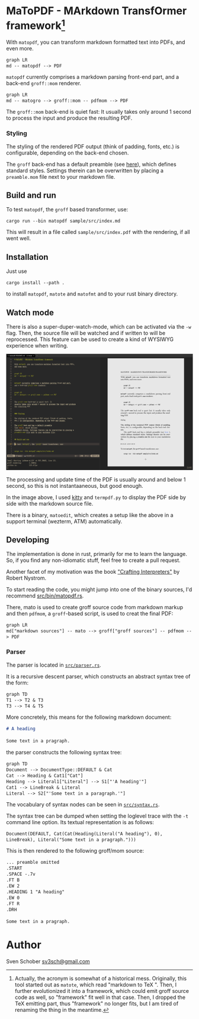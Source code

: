 # MaToPDF - MArkdown TransfOrmer framework[^1]

[^1]:
    Actually, the acronym is somewhat of a historical mess. Originally, this tool
    started out as `matote`, which read "markdown to TeX ". Then, I further evolutionized[^2]
    it into a framework, which could emit groff source code as well, so "framework" fit
    well in that case. Then, I dropped the TeX emitting part, thus "framework" no longer
    fits, but I am tired of renaming the thing in the meantime.

[^2]: Ah, is that even a word? I think, you get what I mean.

With `matopdf`, you can transform markdown formatted text into PDFs,
and even more.

```mermaid
graph LR
md -- matopdf --> PDF
```

`matopdf` currently comprises a markdown parsing front-end part,
and a back-end `groff::mom` renderer.

```mermaid
graph LR
md -- matogro --> groff::mom -- pdfmom --> PDF
```

The `groff::mom` back-end is quiet fast: It
usually takes only around 1 second to process the input and produce
the resulting PDF.

### Styling

The styling of the rendered PDF output (think of padding, fonts,
etc.) is configurable, depending on the back-end chosen.

The `groff` back-end has a default preamble
(see [here](src/render/groff/default-preamble.mom)), which defines
standard styles. Settings therein can be overwritten by placing a
`preamble.mom` file next to your markdown file.

## Build and run

To test `matopdf`, the `groff` based transformer, use:

```
cargo run --bin matopdf sample/src/index.md
```

This will result in a file called `sample/src/index.pdf` with the
rendering, if all went well.

## Installation

Just use

```
cargo install --path .
```

to install `matopdf`, `matote` and `matofmt` and to your rust binary
directory.

## Watch mode

There is also a super-duper-watch-mode, which can be activated via
the `-w` flag. Then, the source file will be watched and if written
to will be reprocessed. This feature can be used to create a kind of
WYSIWYG experience when writing.

![WYSIWYG editing](doc/WYSIWYG-editing.png)

The processing and update time of the PDF is usually around and
below 1 second, so this is not instantaaneous, but good enough.

In the image above, I used [kitty](https://sw.kovidgoyal.net/kitty/)
and `termpdf.py` to display the PDF side by side with the markdown
source file.

There is a binary, `matoedit`, which creates a setup like the above
in a support terminal (wezterm, ATM) automatically.

## Developing

The implementation is done in rust, primarily for me to learn
the language. So, if you find any non-idiomatic stuff, feel
free to create a pull request.

Another facet of my motivation was the book ["Crafting
Interpreters"](https://craftinginterpreters.com) by Robert Nystrom.

To start reading the code, you might jump into one of the
binary sources, I'd recommend [src/bin/matopdf.rs](src/bin/matopdf.rs).

There, mato is used to create groff source code from markdown
markup and then `pdfmom`, a `groff`-based script, is used to
creat the final PDF:

```mermaid
graph LR
md["markdown sources"] -- mato --> groff["groff sources"] -- pdfmom --> PDF
```

### Parser

The parser is located in [`src/parser.rs`](src/parser.rs).

It is a recursive descent parser, which constructs an abstract
syntax tree of the form:

```mermaid
graph TD
T1 --> T2 & T3
T3 --> T4 & T5
```

More concretely, this means for the following markdown document:

```markdown
# A heading

Some text in a pragraph.
```

the parser constructs the following syntax tree:

```mermaid
graph TD
Document --> DocumentType::DEFAULT & Cat
Cat --> Heading & Cat1["Cat"]
Heading --> Literal1["Literal"] --> S1["'A heading'"]
Cat1 --> LineBreak & Literal
Literal --> S2["'Some text in a paragraph.'"]
```

The vocabulary of syntax nodes can be seen in [`src/syntax.rs`](src/syntax.rs).

The syntax tree can be dumped when setting the loglevel trace
with the `-t` command line option. Its textual representation is as follows:

```
Document(DEFAULT, Cat(Cat(Heading(Literal("A heading"), 0), LineBreak), Literal("Some text in a pragraph.")))
```

This is then rendered to the following groff/mom source:

```
... preamble omitted
.START
.SPACE -.7v
.FT B
.EW 2
.HEADING 1 "A heading"
.EW 0
.FT R
.DRH

Some text in a pragraph.
```

# Author

Sven Schober <sv3sch@gmail.com>

